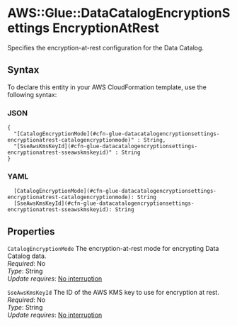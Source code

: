 # AWS::Glue::DataCatalogEncryptionSettings EncryptionAtRest<a name="aws-properties-glue-datacatalogencryptionsettings-encryptionatrest"></a>

Specifies the encryption\-at\-rest configuration for the Data Catalog\.

## Syntax<a name="aws-properties-glue-datacatalogencryptionsettings-encryptionatrest-syntax"></a>

To declare this entity in your AWS CloudFormation template, use the following syntax:

### JSON<a name="aws-properties-glue-datacatalogencryptionsettings-encryptionatrest-syntax.json"></a>

```
{
  "[CatalogEncryptionMode](#cfn-glue-datacatalogencryptionsettings-encryptionatrest-catalogencryptionmode)" : String,
  "[SseAwsKmsKeyId](#cfn-glue-datacatalogencryptionsettings-encryptionatrest-sseawskmskeyid)" : String
}
```

### YAML<a name="aws-properties-glue-datacatalogencryptionsettings-encryptionatrest-syntax.yaml"></a>

```
  [CatalogEncryptionMode](#cfn-glue-datacatalogencryptionsettings-encryptionatrest-catalogencryptionmode): String
  [SseAwsKmsKeyId](#cfn-glue-datacatalogencryptionsettings-encryptionatrest-sseawskmskeyid): String
```

## Properties<a name="aws-properties-glue-datacatalogencryptionsettings-encryptionatrest-properties"></a>

`CatalogEncryptionMode`  <a name="cfn-glue-datacatalogencryptionsettings-encryptionatrest-catalogencryptionmode"></a>
The encryption\-at\-rest mode for encrypting Data Catalog data\.  
*Required*: No  
*Type*: String  
*Update requires*: [No interruption](https://docs.aws.amazon.com/AWSCloudFormation/latest/UserGuide/using-cfn-updating-stacks-update-behaviors.html#update-no-interrupt)

`SseAwsKmsKeyId`  <a name="cfn-glue-datacatalogencryptionsettings-encryptionatrest-sseawskmskeyid"></a>
The ID of the AWS KMS key to use for encryption at rest\.  
*Required*: No  
*Type*: String  
*Update requires*: [No interruption](https://docs.aws.amazon.com/AWSCloudFormation/latest/UserGuide/using-cfn-updating-stacks-update-behaviors.html#update-no-interrupt)